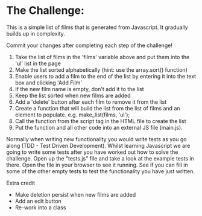 The Challenge:
==============

This is a simple list of films that is generated from Javascript. It gradually builds up in complexity.

Commit your changes after completing each step of the challenge!

1. Take the list of films in the 'films' variable above and put them into the 'ul' list in the page
2. Make the list sorted alphabetically (hint: use the array.sort() function)
3. Enable users to add a film to the end of the list by entering it into the text box and clicking 'Add Film'
4. If the new film name is empty, don't add it to the list
5. Keep the list sorted when new films are added
6. Add a 'delete' button after each film to remove it from the list
7. Create a function that will build the list from the list of films and an element to populate.
   e.g. make_list(films, 'ul');
8. Call the function from the script tag in the HTML file to create the list
9. Put the function and all other code into an external JS file (main.js).

Normally when writing new functionality you would write tests as you go along (TDD - Test Driven Development).
Whilst learning Javascript we are going to write some tests after you have worked out how to solve the challenge.
Open up the "tests.js" file and take a look at the example tests in there. Open the file in your browser to see it running.
See if you can fill in some of the other empty tests to test the functionality you have just written.

Extra credit
 * Make deletion persist when new films are added
 * Add an edit button
 * Re-work into a class
